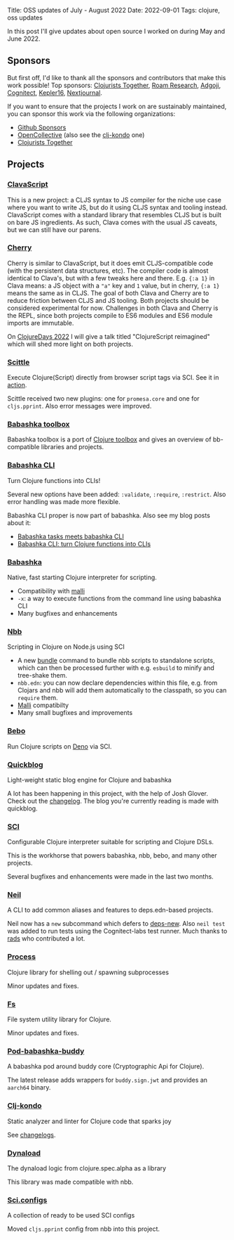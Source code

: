 Title: OSS updates of July - August 2022
Date: 2022-09-01
Tags: clojure, oss updates

In this post I'll give updates about open source I worked on during May and June 2022.

## Sponsors

But first off, I'd like to thank all the sponsors and contributors that make
this work possible! Top sponsors: [Clojurists
Together](https://clojuriststogether.org/), [Roam
Research](https://roamresearch.com/), [Adgoji](https://www.adgoji.com/),
[Cognitect](https://www.cognitect.com/), [Kepler16](https://kepler16.com/),
[Nextjournal](https://nextjournal.com/).

If you want to ensure that the projects I work on are sustainably maintained,
you can sponsor this work via the following organizations:

- [Github Sponsors](https://github.com/sponsors/borkdude)
- [OpenCollective](https://opencollective.com/babashka) (also see the [clj-kondo](https://opencollective.com/clj-kondo) one)
- [Clojurists Together](https://www.clojuriststogether.org/)


## Projects

<!-- https://github.com/borkdude?tab=overview&from=2022-06-01&to=2022-06-30 -->

### [ClavaScript](https://github.com/clavascript/clavascript)

This is a new project: a CLJS syntax to JS compiler for the niche use case where
you want to write JS, but do it using CLJS syntax and tooling
instead. ClavaScript comes with a standard library that resembles CLJS but is
built on bare JS ingredients. As such, Clava comes with the usual JS caveats,
but we can still have our parens.

### [Cherry](https://github.com/clavascript/cherry)

Cherry is similar to ClavaScript, but it does emit CLJS-compatible code (with
the persistent data structures, etc). The compiler code is almost identical to
Clava's, but with a few tweaks here and there. E.g. `{:a 1}` in Clava means: a
JS object with a `"a"` key and `1` value, but in cherry, `{:a 1}` means the same
as in CLJS. The goal of both Clava and Cherry are to reduce friction between
CLJS and JS tooling. Both projects should be considered experimental for
now. Challenges in both Clava and Cherry is the REPL, since both projects
compile to ES6 modules and ES6 module imports are immutable.

On [ClojureDays 2022](https://clojuredays.org/) I will give a talk titled
"ClojureScript reimagined" which will shed more light on both projects.

### [Scittle](https://github.com/babashka/scittle)

Execute Clojure(Script) directly from browser script tags via SCI.
See it in [action](https://babashka.org/scittle/).

Scittle received two new plugins: one for `promesa.core` and one for
`cljs.pprint`. Also error messages were improved.

### [Babashka toolbox](https://babashka.org/toolbox/)

Babashka toolbox is a port of [Clojure
toolbox](https://www.clojure-toolbox.com/) and gives an overview of
bb-compatible libraries and projects.

### [Babashka CLI](https://github.com/babashka/cli)

Turn Clojure functions into CLIs!

Several new options have been added: `:validate`, `:require`, `:restrict`. Also error handling was made more flexible.

Babashka CLI proper is now part of babashka. Also see my blog posts about it:

- [Babashka tasks meets babashka CLI](https://blog.michielborkent.nl/babashka-tasks-meets-babashka-cli.html)
- [Babashka CLI: turn Clojure functions into CLIs](https://blog.michielborkent.nl/babashka-cli.html)

### [Babashka](https://github.com/babashka/babashka)

Native, fast starting Clojure interpreter for scripting.

- Compatibility with [malli](https://github.com/metosin/malli#babashka)
- `-x`: a way to execute functions from the command line using babashka CLI
- Many bugfixes and enhancements

### [Nbb](https://github.com/babashka/nbb)

Scripting in Clojure on Node.js using SCI

- A new [bundle](https://github.com/babashka/nbb/tree/main/doc/bundle#bundle)
  command to bundle nbb scripts to standalone scripts, which can then be
  processed further with e.g. `esbuild` to minify and tree-shake them.
- `nbb.edn`: you can now declare dependencies within this file, e.g. from Clojars and nbb will add them automatically to the classpath, so you can `require` them.
- [Malli](https://github.com/metosin/malli) compatibilty
- Many small bugfixes and improvements

### [Bebo](https://github.com/borkdude/bebo)

Run Clojure scripts on [Deno](https://deno.land/) via SCI.

### [Quickblog](https://github.com/borkdude/quickblog)

Light-weight static blog engine for Clojure and babashka

A lot has been happening in this project, with the help of Josh Glover. Check
out the
[changelog](https://github.com/borkdude/quickblog/blob/main/CHANGELOG.md#changelog). The
blog you're currently reading is made with quickblog.

### [SCI](https://github.com/babashka/sci)

Configurable Clojure interpreter suitable for scripting and Clojure DSLs.

This is the workhorse that powers babashka, nbb, bebo, and many other projects.

Several bugfixes and enhancements were made in the last two months.

### [Neil](https://github.com/babashka/neil)

A CLI to add common aliases and features to deps.edn-based projects.

Neil now has a `new` subcommand which defers to
[deps-new](https://github.com/seancorfield/deps-new). Also `neil test` was added
to run tests using the Cognitect-labs test runner. Much thanks to
[rads](https://github.com/rads) who contributed a lot.

### [Process](https://github.com/babashka/process)

Clojure library for shelling out / spawning subprocesses

Minor updates and fixes.

### [Fs](https://github.com/babashka/fs)

File system utility library for Clojure.

Minor updates and fixes.

### [Pod-babashka-buddy](https://github.com/babashka/pod-babashka-buddy)

A babashka pod around buddy core (Cryptographic Api for Clojure).

The latest release adds wrappers for `buddy.sign.jwt` and provides an `aarch64`
binary.

### [Clj-kondo](https://github.com/clj-kondo/clj-kondo)

Static analyzer and linter for Clojure code that sparks joy

See [changelogs](https://github.com/clj-kondo/clj-kondo/blob/master/CHANGELOG.md#20220803).

### [Dynaload](https://github.com/borkdude/dynaload)

The dynaload logic from clojure.spec.alpha as a library

This library was made compatible with nbb.

### [Sci.configs](https://github.com/babashka/sci.configs)

A collection of ready to be used SCI configs

Moved `cljs.pprint` config from nbb into this project.
